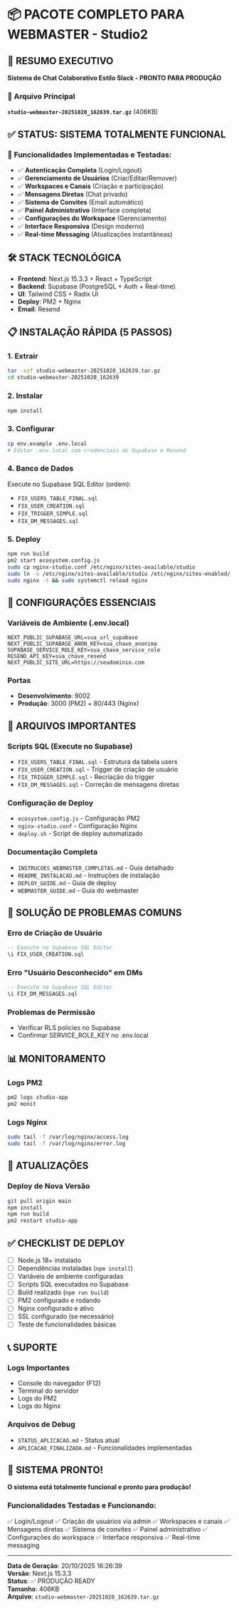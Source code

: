 # 📦 PACOTE COMPLETO PARA WEBMASTER - Studio2

## 🎯 RESUMO EXECUTIVO
**Sistema de Chat Colaborativo Estilo Slack - PRONTO PARA PRODUÇÃO**

### 📁 Arquivo Principal
**`studio-webmaster-20251020_162639.tar.gz`** (406KB)

## ✅ STATUS: SISTEMA TOTALMENTE FUNCIONAL

### 🚀 Funcionalidades Implementadas e Testadas:
- ✅ **Autenticação Completa** (Login/Logout)
- ✅ **Gerenciamento de Usuários** (Criar/Editar/Remover)
- ✅ **Workspaces e Canais** (Criação e participação)
- ✅ **Mensagens Diretas** (Chat privado)
- ✅ **Sistema de Convites** (Email automático)
- ✅ **Painel Administrativo** (Interface completa)
- ✅ **Configurações do Workspace** (Gerenciamento)
- ✅ **Interface Responsiva** (Design moderno)
- ✅ **Real-time Messaging** (Atualizações instantâneas)

## 🛠️ STACK TECNOLÓGICA
- **Frontend**: Next.js 15.3.3 + React + TypeScript
- **Backend**: Supabase (PostgreSQL + Auth + Real-time)
- **UI**: Tailwind CSS + Radix UI
- **Deploy**: PM2 + Nginx
- **Email**: Resend

## 📋 INSTALAÇÃO RÁPIDA (5 PASSOS)

### 1. Extrair
```bash
tar -xzf studio-webmaster-20251020_162639.tar.gz
cd studio-webmaster-20251020_162639
```

### 2. Instalar
```bash
npm install
```

### 3. Configurar
```bash
cp env.example .env.local
# Editar .env.local com credenciais do Supabase e Resend
```

### 4. Banco de Dados
Execute no Supabase SQL Editor (ordem):
- `FIX_USERS_TABLE_FINAL.sql`
- `FIX_USER_CREATION.sql`
- `FIX_TRIGGER_SIMPLE.sql`
- `FIX_DM_MESSAGES.sql`

### 5. Deploy
```bash
npm run build
pm2 start ecosystem.config.js
sudo cp nginx-studio.conf /etc/nginx/sites-available/studio
sudo ln -s /etc/nginx/sites-available/studio /etc/nginx/sites-enabled/
sudo nginx -t && sudo systemctl reload nginx
```

## 🔧 CONFIGURAÇÕES ESSENCIAIS

### Variáveis de Ambiente (.env.local)
```env
NEXT_PUBLIC_SUPABASE_URL=sua_url_supabase
NEXT_PUBLIC_SUPABASE_ANON_KEY=sua_chave_anonima
SUPABASE_SERVICE_ROLE_KEY=sua_chave_service_role
RESEND_API_KEY=sua_chave_resend
NEXT_PUBLIC_SITE_URL=https://seudominio.com
```

### Portas
- **Desenvolvimento**: 9002
- **Produção**: 3000 (PM2) + 80/443 (Nginx)

## 📁 ARQUIVOS IMPORTANTES

### Scripts SQL (Execute no Supabase)
- `FIX_USERS_TABLE_FINAL.sql` - Estrutura da tabela users
- `FIX_USER_CREATION.sql` - Trigger de criação de usuário
- `FIX_TRIGGER_SIMPLE.sql` - Recriação do trigger
- `FIX_DM_MESSAGES.sql` - Correção de mensagens diretas

### Configuração de Deploy
- `ecosystem.config.js` - Configuração PM2
- `nginx-studio.conf` - Configuração Nginx
- `deploy.sh` - Script de deploy automatizado

### Documentação Completa
- `INSTRUCOES_WEBMASTER_COMPLETAS.md` - Guia detalhado
- `README_INSTALACAO.md` - Instruções de instalação
- `DEPLOY_GUIDE.md` - Guia de deploy
- `WEBMASTER_GUIDE.md` - Guia do webmaster

## 🚨 SOLUÇÃO DE PROBLEMAS COMUNS

### Erro de Criação de Usuário
```sql
-- Execute no Supabase SQL Editor
\i FIX_USER_CREATION.sql
```

### Erro "Usuário Desconhecido" em DMs
```sql
-- Execute no Supabase SQL Editor
\i FIX_DM_MESSAGES.sql
```

### Problemas de Permissão
- Verificar RLS policies no Supabase
- Confirmar SERVICE_ROLE_KEY no .env.local

## 📊 MONITORAMENTO

### Logs PM2
```bash
pm2 logs studio-app
pm2 monit
```

### Logs Nginx
```bash
sudo tail -f /var/log/nginx/access.log
sudo tail -f /var/log/nginx/error.log
```

## 🔄 ATUALIZAÇÕES

### Deploy de Nova Versão
```bash
git pull origin main
npm install
npm run build
pm2 restart studio-app
```

## ✅ CHECKLIST DE DEPLOY

- [ ] Node.js 18+ instalado
- [ ] Dependências instaladas (`npm install`)
- [ ] Variáveis de ambiente configuradas
- [ ] Scripts SQL executados no Supabase
- [ ] Build realizado (`npm run build`)
- [ ] PM2 configurado e rodando
- [ ] Nginx configurado e ativo
- [ ] SSL configurado (se necessário)
- [ ] Teste de funcionalidades básicas

## 📞 SUPORTE

### Logs Importantes
- Console do navegador (F12)
- Terminal do servidor
- Logs do PM2
- Logs do Nginx

### Arquivos de Debug
- `STATUS_APLICACAO.md` - Status atual
- `APLICACAO_FINALIZADA.md` - Funcionalidades implementadas

## 🎉 SISTEMA PRONTO!

**O sistema está totalmente funcional e pronto para produção!**

### Funcionalidades Testadas e Funcionando:
✅ Login/Logout
✅ Criação de usuários via admin
✅ Workspaces e canais
✅ Mensagens diretas
✅ Sistema de convites
✅ Painel administrativo
✅ Configurações do workspace
✅ Interface responsiva
✅ Real-time messaging

---

**Data de Geração**: 20/10/2025 16:26:39  
**Versão**: Next.js 15.3.3  
**Status**: ✅ PRODUÇÃO READY  
**Tamanho**: 406KB  
**Arquivo**: `studio-webmaster-20251020_162639.tar.gz`
